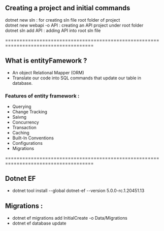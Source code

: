 ## Creating a project and initial commands <br>
dotnet new sln : for creating sln file root folder of project <br>
dotnet new webapi -o API : creating an API project under root folder <br>
dotnet sln add API : adding API into root sln file <br>

=====================================================================================
## What is entityFamework ? <br>
- An object Relational Mapper (ORM) <br>
- Translate our code into SQL commands that update our table in database. <br>

### Features of entity framework : <br>
- Querying  <br>
- Change Tracking <br>
- Saivng <br>
- Concurrency <br>
- Transaction <br>
- Caching <br>
- Built-In Conventions <br>
- Configurations <br>
- Migrations <br>

=====================================================================================

## Dotnet EF 
- dotnet tool install --global dotnet-ef --version 5.0.0-rc.1.20451.13

## Migrations : 
- dotnet ef migrations add InitialCreate -o Data/Migrations
- dotnet ef database update
